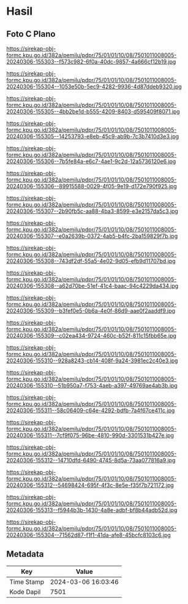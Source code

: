 # Hasil

## Foto C Plano

https://sirekap-obj-formc.kpu.go.id/382a/pemilu/pdpr/75/01/01/10/08/7501011008005-20240306-155303--f573c982-6f0a-40dc-9857-4a666cf12b19.jpg

https://sirekap-obj-formc.kpu.go.id/382a/pemilu/pdpr/75/01/01/10/08/7501011008005-20240306-155304--1053e50b-5ec9-4282-9936-4d87ddeb9320.jpg

https://sirekap-obj-formc.kpu.go.id/382a/pemilu/pdpr/75/01/01/10/08/7501011008005-20240306-155305--4bb2be1d-b555-4209-8403-d595409f8071.jpg

https://sirekap-obj-formc.kpu.go.id/382a/pemilu/pdpr/75/01/01/10/08/7501011008005-20240306-155305--14253793-e8eb-45c9-ab9b-7c3b7410d3e3.jpg

https://sirekap-obj-formc.kpu.go.id/382a/pemilu/pdpr/75/01/01/10/08/7501011008005-20240306-155306--7b5fe84a-e6c7-4ae1-9c2d-12a5736120e6.jpg

https://sirekap-obj-formc.kpu.go.id/382a/pemilu/pdpr/75/01/01/10/08/7501011008005-20240306-155306--89915588-0029-4f05-9e19-d172e790f925.jpg

https://sirekap-obj-formc.kpu.go.id/382a/pemilu/pdpr/75/01/01/10/08/7501011008005-20240306-155307--2b90fb5c-aa88-4ba3-8599-e3e2157da5c3.jpg

https://sirekap-obj-formc.kpu.go.id/382a/pemilu/pdpr/75/01/01/10/08/7501011008005-20240306-155307--e0a2639b-0372-4ab5-b4fc-2ba159829f7b.jpg

https://sirekap-obj-formc.kpu.go.id/382a/pemilu/pdpr/75/01/01/10/08/7501011008005-20240306-155308--743df2df-55a5-4e02-9d05-efb9d11707bd.jpg

https://sirekap-obj-formc.kpu.go.id/382a/pemilu/pdpr/75/01/01/10/08/7501011008005-20240306-155308--a62d70be-51ef-41c4-baac-94c4229da434.jpg

https://sirekap-obj-formc.kpu.go.id/382a/pemilu/pdpr/75/01/01/10/08/7501011008005-20240306-155309--b3fef0e5-0b6a-4e0f-86d9-aae0f2aaddf9.jpg

https://sirekap-obj-formc.kpu.go.id/382a/pemilu/pdpr/75/01/01/10/08/7501011008005-20240306-155309--c02ea434-9724-460c-b52f-811c15fbb65e.jpg

https://sirekap-obj-formc.kpu.go.id/382a/pemilu/pdpr/75/01/01/10/08/7501011008005-20240306-155310--928a8243-cb14-408f-9a24-3981ec2c40e3.jpg

https://sirekap-obj-formc.kpu.go.id/382a/pemilu/pdpr/75/01/01/10/08/7501011008005-20240306-155310--51b950a7-f753-4aeb-a397-49769ae4ab3b.jpg

https://sirekap-obj-formc.kpu.go.id/382a/pemilu/pdpr/75/01/01/10/08/7501011008005-20240306-155311--58c06409-c64e-4292-bdfb-7a4f67ce411c.jpg

https://sirekap-obj-formc.kpu.go.id/382a/pemilu/pdpr/75/01/01/10/08/7501011008005-20240306-155311--7cf9f075-96be-4810-990d-3301531b427e.jpg

https://sirekap-obj-formc.kpu.go.id/382a/pemilu/pdpr/75/01/01/10/08/7501011008005-20240306-155312--14710dfd-6490-4745-8d5a-73aa077816a9.jpg

https://sirekap-obj-formc.kpu.go.id/382a/pemilu/pdpr/75/01/01/10/08/7501011008005-20240306-155312--54698424-695f-4f3c-8e5e-f35f7b721172.jpg

https://sirekap-obj-formc.kpu.go.id/382a/pemilu/pdpr/75/01/01/10/08/7501011008005-20240306-155313--f5944b3b-1430-4a8e-adbf-bf8b44adb52d.jpg

https://sirekap-obj-formc.kpu.go.id/382a/pemilu/pdpr/75/01/01/10/08/7501011008005-20240306-155304--71562d87-f1f1-41da-afe8-45bcfc8103c6.jpg


## Metadata

| Key        | Value               |
| ---------- | ------------------- |
| Time Stamp | 2024-03-06 16:03:46 |
| Kode Dapil | 7501                |



